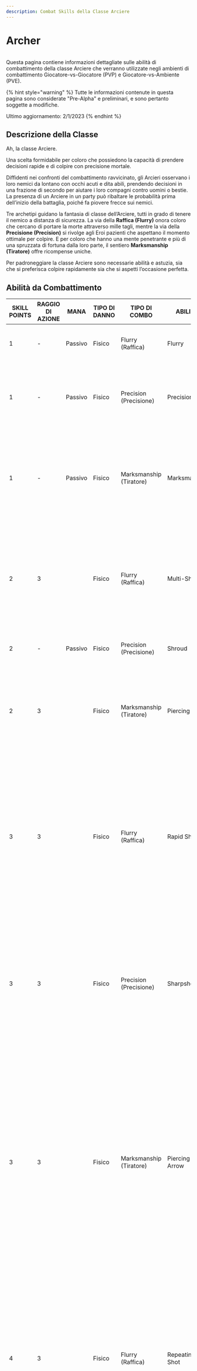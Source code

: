 ```yaml
---
description: Combat Skills della Classe Arciere
---
```


# Archer

<figure><img src="../../.gitbook/assets/spaces_-MfUam-1n-JpNfAIQQey_uploads_PQIZgeySKRlwHjz3JgwD_archers3.webp" alt=""><figcaption></figcaption></figure>

Questa pagina contiene informazioni dettagliate sulle abilità di combattimento della classe Arciere che verranno utilizzate negli ambienti di combattimento Giocatore-vs-Giocatore (PVP) e Giocatore-vs-Ambiente (PVE).

{% hint style="warning" %}
Tutte le informazioni contenute in questa pagina sono considerate "Pre-Alpha" e preliminari, e sono pertanto soggette a modifiche.

Ultimo aggiornamento: 2/1/2023
{% endhint %}

## Descrizione della Classe

Ah, la classe Arciere.

Una scelta formidabile per coloro che possiedono la capacità di prendere decisioni rapide e di colpire con precisione mortale.

Diffidenti nei confronti del combattimento ravvicinato, gli Arcieri osservano i loro nemici da lontano con occhi acuti e dita abili, prendendo decisioni in una frazione di secondo per aiutare i loro compagni contro uomini o bestie. La presenza di un Arciere in un party può ribaltare le probabilità prima dell’inizio della battaglia, poiché fa piovere frecce sui nemici.

Tre archetipi guidano la fantasia di classe dell’Arciere, tutti in grado di tenere il nemico a distanza di sicurezza. La via della **Raffica (Flurry)** onora coloro che cercano di portare la morte attraverso mille tagli, mentre la via della **Precisione (Precision)** si rivolge agli Eroi pazienti che aspettano il momento ottimale per colpire. E per coloro che hanno una mente penetrante e più di una spruzzata di fortuna dalla loro parte, il sentiero **Marksmanship (Tiratore)** offre ricompense uniche.

Per padroneggiare la classe Arciere sono necessarie abilità e astuzia, sia che si preferisca colpire rapidamente sia che si aspetti l’occasione perfetta.

## Abilità da Combattimento

| SKILL POINTS | RAGGIO DI AZIONE | MANA        | TIPO DI DANNO | TIPO DI COMBO           | ABILITA’          | DESCRIZIONE                                                                                                                                                                                                                                                                                                                                                                                                                                                                            |
| ------------ | ---------------- | ----------- | ------------- | ----------------------- | ----------------- | -------------------------------------------------------------------------------------------------------------------------------------------------------------------------------------------------------------------------------------------------------------------------------------------------------------------------------------------------------------------------------------------------------------------------------------------------------------------------------------- |
| 1            | -                | Passivo     | Fisico        | Flurry (Raffica)        | Flurry            | Aumenta i danni effettivi dell’Attacco Base di X% in combattimento.                                                                                                                                                                                                                                                                                                                                                                                                                    |
| 1            | -                | Passivo     | Fisico        | Precision (Precisione)  | Precision         | Tutti gli Attacchi Base hanno una probabilità aumentata dell'X% (X = X\*DEX) di eseguire un colpo critico.                                                                                                                                                                                                                                                                                                                                                                             |
| 1            | -                | Passivo     | Fisico        | Marksmanship (Tiratore) | Marksmanship      | <p>Guadagna X% di LCK effettiva in combattimento (X = X*INT).</p><p>Tutti gli Attacchi Base guadagnano un X% di perforazione.</p>                                                                                                                                                                                                                                                                                                                                                      |
| 2            | 3                | <p><br></p> | Fisico        | Flurry (Raffica)        | Multi-Shot        | <p>Scaglia X frecce contro il nemico bersaglio. Ogni freccia infligge danni pari a (X*Basic).</p><p>Ogni freccia ha una possibilità indipendente di colpire in modo critico.</p>                                                                                                                                                                                                                                                                                                       |
| 2            | -                | Passivo     | Fisico        | Precision (Precisione)  | Shroud            | Mentre si carica, questo Eroe guadagna X% di EVA.                                                                                                                                                                                                                                                                                                                                                                                                                                      |
| 2            | 3                | <p><br></p> | Fisico        | Marksmanship (Tiratore) | Piercing Shot     | <p>Infligge al nemico bersaglio danni pari a (X*Basic + X*DEX).</p><p>Questo attacco ha una percentuale di perforazione dell’X%.</p>                                                                                                                                                                                                                                                                                                                                                   |
| 3            | 3                | <p><br></p> | Fisico        | Flurry (Raffica)        | Rapid Shot        | <p>Scaglia X frecce in modo casuale, mirando a un massimo di X nemici.</p><p>Ogni freccia infligge danni pari a (X*Basic).</p><p><strong>COMBO</strong>: se questo Eroe ha usato Multi-Shot nel turno precedente, aumenta la Probabilità di Crit di X%.</p>                                                                                                                                                                                                                            |
| 3            | 3                | <p><br></p> | Fisico        | Precision (Precisione)  | Sharpshooter      | <p>Si carica per X turni.</p><p>Infligge al nemico bersaglio danni pari a (X*Basic + X*DEX).</p><p><strong>COMBO</strong>: Se Shroud è attivo, il prossimo Attacco Base di questo Eroe infligge danni aggiuntivi pari a (X*DEX).</p>                                                                                                                                                                                                                                                   |
| 3            | 3                | <p><br></p> | Fisico        | Marksmanship (Tiratore) | Piercing Arrow    | <p>Infligge al nemico bersaglio P1 un danno pari a (X*Basic).</p><p>Infligge al nemico bersaglio P2 un danno pari a (X*Basic).</p><p>Infligge al nemico bersaglio P3 un danno pari a (X*Basic).</p><p>Questo attacco ha una percentuale di perforazione del X%. Se bloccata, la freccia arresta la sua traiettoria.</p><p><br></p>                                                                                                                                                     |
| 4            | 3                | <p><br></p> | Fisico        | Flurry (Raffica)        | Repeating Shot    | <p>Scaglia X frecce contro il nemico bersaglio.</p><p>Ogni freccia infligge danni pari a (X*Basic).</p><p><strong>COMBO</strong>: se si è preso di mira lo stesso nemico con Rapid Shot nel turno precedente, si infligge un ulteriore (X*DEX) per ogni danno inflitto.</p><p><br></p>                                                                                                                                                                                                 |
| 4            | 3                | <p><br></p> | Fisico        | Precision (Precisione)  | Dead Aim          | <p>Si carica per X turni. Il prossimo turno.</p><p>Questo Eroe deve usare l'Attacco Base, che infligge danni pari a (X*Basic).</p><p><strong>COMBO</strong>: Se Shroud è attivo, il caricamento dell’attacco può essere interrotto solo da Stun.</p><p><br></p>                                                                                                                                                                                                                        |
| 4            | 3                | <p><br></p> | Fisico        | Marksmanship (Tiratore) | One Small Stone   | <p>Raccogliere una pietra dal terreno per colpire.</p><p>Infligge a X nemici bersaglio danni pari a (X*Basic*(X+(X*LCK)) ciascuno.</p><p>Questo attacco ha una percentuale di perforazione del X%.</p><p><br></p>                                                                                                                                                                                                                                                                      |
| 5            | 3                | <p><br></p> | Fisico        | Flurry (Raffica)        | Barrage           | <p>Scaglia X frecce che si inarcano in aria, infliggendo danni in modo casuale a tutte le posizioni nemiche.</p><p>Ogni freccia infligge danni pari a (X*Basic).</p><p>Tuttavia, ogni freccia aggiuntiva che colpisce lo stesso nemico infligge ulteriori danni LCK. Se non c'è nessun Eroe nella posizione, i danni di quella freccia si annullano.</p><p><em>Esempio: 2° Freccia = X*LCK; 3° Freccia = X*LCK; 4° Freccia = X*LCK; 5° Freccia = X*LCK.</em></p><p><br></p><p><br></p> |
| 5            | 3                | <p><br></p> | Fisico        | Precision (Precisione)  | Twin Arrows       | <p>Si carica per X turni.</p><p>Il prossimo turno, questo Eroe deve usare l'Attacco Base.</p><p>Infligge ai due nemici più vicini danni pari a (X*Basic) ciascuno.</p><p><strong>COMBO</strong>: Se lanci Dead Aim in questa battaglia, infliggi danni pari a (X*Basic).</p><p><br></p>                                                                                                                                                                                                |
| 5            | 3                | <p><br></p> | Fisico        | Marksmanship (Tiratore) | Hunter’s Mark     | <p>Infligge a tutti i nemici danni pari a (X*Basic).</p><p>Tutti i nemici ricevono l'X% (X = X*LCK + X*DEX) di danni fisici aggiuntivi per X turni.</p>                                                                                                                                                                                                                                                                                                                                |
| 10+          | 3                | <p><br></p> | Fisico        | Flurry (Raffica)        | Multi-Shot +      | <p>Scaglia X frecce contro il nemico bersaglio.</p><p>Ogni freccia infligge danni pari a (X*Basic).</p><p>Ogni freccia ha una probabilità indipendente di colpire in modo critico.</p>                                                                                                                                                                                                                                                                                                 |
| 10+          | 3                | <p><br></p> | Fisico        | Flurry (Raffica)        | Barrage +         | <p>Spara un'intera faretra di frecce che si inarca in aria, le 6 frecce piovono e infliggono danni in modo casuale a tutti i nemici.</p><p>Ogni freccia infligge (X*Basic), ma ogni freccia aggiuntiva che colpisce lo stesso nemico infligge danni aggiuntivi LCK.</p><p><em>Esempio: 2° freccia = X*LCK; 3° freccia = X*LCK; 4° freccia = X*LCK; 5° freccia = X*LCK.</em></p><p><br></p>                                                                                             |
| 10+          | -                | Passivo     | Fisico        | Precision (Precisione)  | Shroud +          | Mentre si carica, questo Eroe guadagna X% di EVA e non può essere spinto, tirato o stordito. (pushed, pulled, stunned)                                                                                                                                                                                                                                                                                                                                                                 |
| 10+          | 3                | <p><br></p> | Fisico        | Precision (Precisione)  | Dead Aim +        | <p>Si carica per X turni.</p><p>Il prossimo turno, questo Eroe deve sferrare un Attacco Base e infligge danni pari a (X*Basic).</p><p><strong>COMBO</strong>: Se l'Eroe ha Shroud attivo, stordisce il bersaglio e lo rallenta del X% per X turni.</p><p><br></p>                                                                                                                                                                                                                      |
| 10+          | 3                | <p><br></p> | Fisico        | Marksmanship (Tiratore) | One Small Stone + | <p>Raccogliere una pietra dal terreno per colpire.</p><p>Infligge a X nemici bersaglio danni pari a (X*Basic*(X+(X*LCK)) ciascuno.</p><p>Questo attacco ha una percentuale di perforazione del X%.</p><p><br></p>                                                                                                                                                                                                                                                                      |
| 10+          | 3                | <p><br></p> | Fisico        | Marksmanship (Tiratore) | Piercing Arrow +  | <p>Infligge al nemico bersaglio P1 un danno pari a (X*Basic).</p><p>Infligge al nemico bersaglio P2 un danno pari a (X*Basic).</p><p>Infligge al nemico bersaglio P3 un danno pari a (X*Basic).</p><p>Questo attacco ha una percentuale di perforazione del X%. Se bloccata, la freccia arresta la sua traiettoria.</p>                                                                                                                                                                |
| 10           | 3                | <p><br></p> | Fisico        | Precision (Precisione)  | Pin               | <p>Scaglia una freccia pesante attraverso il piede del nemico bersaglio, infliggendo danni pari a (X*Basic + X*STR + X*DEX).</p><p>Rallenta il bersaglio di X% per il resto della battaglia.</p>                                                                                                                                                                                                                                                                                       |
| 10           | 2                | <p><br></p> | Fisico        | Flurry (Raffica)        | Detonating Arrow  | <p>Spara al bersaglio nemico in P2 infliggendo danni pari a (X*Basic).</p><p>Infligge a ciascun nemico in P1 e P3 danni pari a (X*Basic).</p>                                                                                                                                                                                                                                                                                                                                          |
| 10           | 3                | <p><br></p> | Fisico        | Precision (Precisione)  | Poison Arrow      | <p>Infligge danni pari a (X*Basic + X*STR + X*DEX).</p><p>Avvelena il nemico bersaglio.</p>                                                                                                                                                                                                                                                                                                                                                                                            |
| 10           | 3                | <p><br></p> | Fisico        | Precision (Precisione)  | Debilitating Shot | <p>Infligge danni pari a (X*Basic + X*STR + X*DEX).</p><p>Stordisce il nemico bersaglio.</p><p><strong>COMBO</strong>: se l'Eroe ha Shroud attivo, rallenta anche il nemico bersaglio di X%.</p><p><br></p>                                                                                                                                                                                                                                                                            |
| 10           | 3                | <p><br></p> | Fisico        | Marksmanship (Tiratore) | Giant Killer      | Se il nemico bersaglio possiede più HP attuali di questo Eroe, infligge il 100% di danni da attacco bonus.                                                                                                                                                                                                                                                                                                                                                                             |
| 10           | 3                | <p><br></p> | Fisico        | Flurry (Raffica)        | Trick Shot        | Infligge danni al nemico bersaglio in P1 (X\*Basic + X\*DEX), P2 (X\*Basic + X\*DEX), P3 (X\*Basic + X\*DEX).                                                                                                                                                                                                                                                                                                                                                                          |
| 10           | -                | Passivo     | Fisico        | Precision (Precisione)  | Swift Quiver      | <p>Guadagna un'AGI effettiva pari a (X*DEX) in combattimento.</p><p><strong>COMBO</strong>: se Shroud è attivo, guadagna AGI aggiuntiva pari a (X*END).</p>                                                                                                                                                                                                                                                                                                                            |
| 10           | -                | Passivo     | Fisico        | Marksmanship (Tiratore) | Relentless Volley | <p>Attivare per mettere l'Arciere in modalità Torretta.</p><p>Infligge danni pari a (X*Basic) dopo ogni turno a un nemico casuale per X turni.</p>                                                                                                                                                                                                                                                                                                                                     |
| 10           | -                | Passivo     | Fisico        | Flurry (Raffica)        | Flick Shot        | Ogni volta che questo Eroe riceve danno, infliggi alla fonte un danno pari a (X\*Basic).                                                                                                                                                                                                                                                                                                                                                                                               |
| 15+          | 3                | <p><br></p> | Fisico        | Marksmanship (Tiratore) | Masterful Shot    | <p>Esegue un esecuzione su un bersaglio con meno di X% di HP.</p><p>Grado di difficoltà: -X% di precisione</p>                                                                                                                                                                                                                                                                                                                                                                         |

### Note

* Le abilità da 10+ punti costano 10 meno il costo della versione base dell'abilità.
* Le abilità da 15 punti sono disponibili solo per gli Eroi con una classe/sottoclasse corrispondente.
